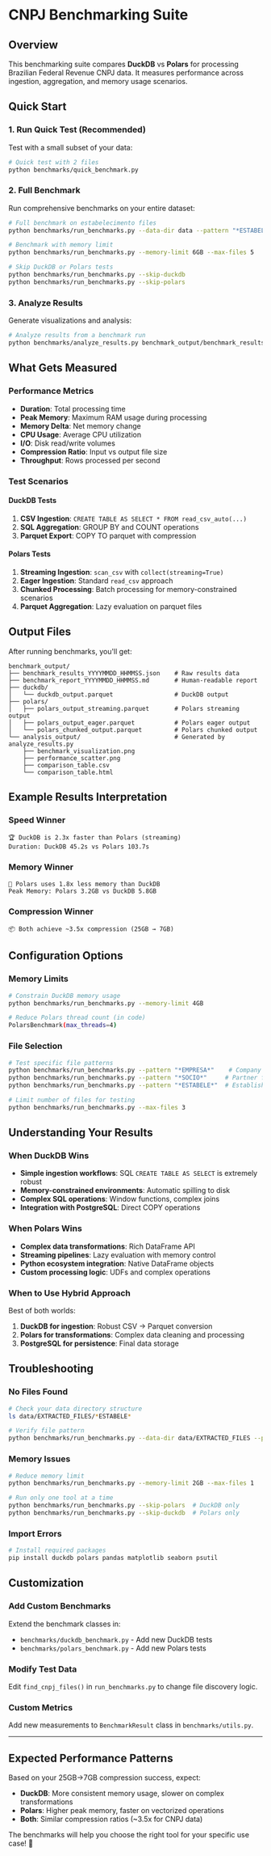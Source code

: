 # CNPJ Benchmarking Suite

## Overview

This benchmarking suite compares **DuckDB** vs **Polars** for processing Brazilian Federal Revenue CNPJ data. It measures performance across ingestion, aggregation, and memory usage scenarios.

## Quick Start

### 1. Run Quick Test (Recommended)
Test with a small subset of your data:

```bash
# Quick test with 2 files
python benchmarks/quick_benchmark.py
```

### 2. Full Benchmark
Run comprehensive benchmarks on your entire dataset:

```bash
# Full benchmark on estabelecimento files
python benchmarks/run_benchmarks.py --data-dir data --pattern "*ESTABELE*"

# Benchmark with memory limit
python benchmarks/run_benchmarks.py --memory-limit 6GB --max-files 5

# Skip DuckDB or Polars tests
python benchmarks/run_benchmarks.py --skip-duckdb
python benchmarks/run_benchmarks.py --skip-polars
```

### 3. Analyze Results
Generate visualizations and analysis:

```bash
# Analyze results from a benchmark run
python benchmarks/analyze_results.py benchmark_output/benchmark_results_YYYYMMDD_HHMMSS.json
```

## What Gets Measured

### Performance Metrics
- **Duration**: Total processing time
- **Peak Memory**: Maximum RAM usage during processing
- **Memory Delta**: Net memory change
- **CPU Usage**: Average CPU utilization
- **I/O**: Disk read/write volumes
- **Compression Ratio**: Input vs output file size
- **Throughput**: Rows processed per second

### Test Scenarios

#### DuckDB Tests
1. **CSV Ingestion**: `CREATE TABLE AS SELECT * FROM read_csv_auto(...)`
2. **SQL Aggregation**: GROUP BY and COUNT operations
3. **Parquet Export**: COPY TO parquet with compression

#### Polars Tests
1. **Streaming Ingestion**: `scan_csv` with `collect(streaming=True)`
2. **Eager Ingestion**: Standard `read_csv` approach
3. **Chunked Processing**: Batch processing for memory-constrained scenarios
4. **Parquet Aggregation**: Lazy evaluation on parquet files

## Output Files

After running benchmarks, you'll get:

```
benchmark_output/
├── benchmark_results_YYYYMMDD_HHMMSS.json    # Raw results data
├── benchmark_report_YYYYMMDD_HHMMSS.md       # Human-readable report
├── duckdb/
│   └── duckdb_output.parquet                 # DuckDB output
├── polars/
│   ├── polars_output_streaming.parquet       # Polars streaming output
│   ├── polars_output_eager.parquet           # Polars eager output
│   └── polars_chunked_output.parquet         # Polars chunked output
└── analysis_output/                          # Generated by analyze_results.py
    ├── benchmark_visualization.png
    ├── performance_scatter.png
    ├── comparison_table.csv
    └── comparison_table.html
```

## Example Results Interpretation

### Speed Winner
```
🏆 DuckDB is 2.3x faster than Polars (streaming)
Duration: DuckDB 45.2s vs Polars 103.7s
```

### Memory Winner
```
🧠 Polars uses 1.8x less memory than DuckDB
Peak Memory: Polars 3.2GB vs DuckDB 5.8GB
```

### Compression Winner
```
📦 Both achieve ~3.5x compression (25GB → 7GB)
```

## Configuration Options

### Memory Limits
```bash
# Constrain DuckDB memory usage
python benchmarks/run_benchmarks.py --memory-limit 4GB

# Reduce Polars thread count (in code)
PolarsBenchmark(max_threads=4)
```

### File Selection
```bash
# Test specific file patterns
python benchmarks/run_benchmarks.py --pattern "*EMPRESA*"    # Company files
python benchmarks/run_benchmarks.py --pattern "*SOCIO*"     # Partner files
python benchmarks/run_benchmarks.py --pattern "*ESTABELE*"  # Establishment files

# Limit number of files for testing
python benchmarks/run_benchmarks.py --max-files 3
```

## Understanding Your Results

### When DuckDB Wins
- **Simple ingestion workflows**: SQL `CREATE TABLE AS SELECT` is extremely robust
- **Memory-constrained environments**: Automatic spilling to disk
- **Complex SQL operations**: Window functions, complex joins
- **Integration with PostgreSQL**: Direct COPY operations

### When Polars Wins  
- **Complex data transformations**: Rich DataFrame API
- **Streaming pipelines**: Lazy evaluation with memory control
- **Python ecosystem integration**: Native DataFrame objects
- **Custom processing logic**: UDFs and complex operations

### When to Use Hybrid Approach
Best of both worlds:
1. **DuckDB for ingestion**: Robust CSV → Parquet conversion
2. **Polars for transformations**: Complex data cleaning and processing
3. **PostgreSQL for persistence**: Final data storage

## Troubleshooting

### No Files Found
```bash
# Check your data directory structure
ls data/EXTRACTED_FILES/*ESTABELE*

# Verify file pattern
python benchmarks/run_benchmarks.py --data-dir data/EXTRACTED_FILES --pattern "*"
```

### Memory Issues
```bash
# Reduce memory limit
python benchmarks/run_benchmarks.py --memory-limit 2GB --max-files 1

# Run only one tool at a time
python benchmarks/run_benchmarks.py --skip-polars  # DuckDB only
python benchmarks/run_benchmarks.py --skip-duckdb  # Polars only
```

### Import Errors
```bash
# Install required packages
pip install duckdb polars pandas matplotlib seaborn psutil
```

## Customization

### Add Custom Benchmarks
Extend the benchmark classes in:
- `benchmarks/duckdb_benchmark.py` - Add new DuckDB tests
- `benchmarks/polars_benchmark.py` - Add new Polars tests

### Modify Test Data
Edit `find_cnpj_files()` in `run_benchmarks.py` to change file discovery logic.

### Custom Metrics
Add new measurements to `BenchmarkResult` class in `benchmarks/utils.py`.

---

## Expected Performance Patterns

Based on your 25GB→7GB compression success, expect:

- **DuckDB**: More consistent memory usage, slower on complex transformations
- **Polars**: Higher peak memory, faster on vectorized operations
- **Both**: Similar compression ratios (~3.5x for CNPJ data)

The benchmarks will help you choose the right tool for your specific use case! 🚀